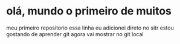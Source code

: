 # olá, mundo o primeiro de muitos
 meu primeiro repositorio
essa linha eu adicionei direto no sitr
estou gostando de aprender git
agora vai mostrar no git local
